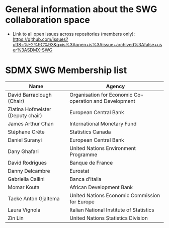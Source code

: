 # General information about the SWG collaboration space

* Link to all open issues across repositories (members only):
https://github.com/issues?utf8=%E2%9C%93&q=is%3Aopen+is%3Aissue+archived%3Afalse+user%3ASDMX-SWG

# SDMX SWG Membership list
Name | Agency
------------ | -------------
David Barraclough (Chair)|Organisation for Economic Co-operation and Development
Zlatina Hofmeister (Deputy chair)|European Central Bank
James Arthur Chan|International Monetary Fund
Stéphane Crête|Statistics Canada
Daniel Suranyi|European Central Bank
Dany Ghafari|United Nations Environment Programme
David Rodrigues|Banque de France
Danny Delcambre|Eurostat
Gabriella Callini|Banca d’Italia
Momar Kouta|African Development Bank
Taeke Anton Gjaltema|United Nations Economic Commission for Europe
Laura Vignola|Italian National Institute of Statistics
Zin Lin|United Nations Statistics Division
